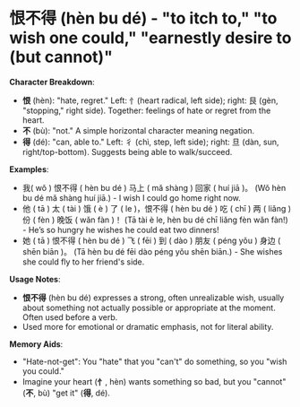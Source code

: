 # **恨不得 (hèn bu dé) - "to itch to," "to wish one could," "earnestly desire to (but cannot)"**

**Character Breakdown**:  
- **恨** (hèn): "hate, regret." Left: 忄(heart radical, left side); right: 艮 (gèn, "stopping," right side). Together: feelings of hate or regret from the heart.  
- **不** (bù): "not." A simple horizontal character meaning negation.  
- **得** (dé): "can, able to." Left: 彳 (chì, step, left side); right: 旦 (dàn, sun, right/top-bottom). Suggests being able to walk/succeed.

**Examples**:  
- 我( wǒ ) 恨不得 ( hèn bu dé ) 马上 ( mǎ shàng ) 回家 ( huí jiā )。 (Wǒ hèn bu dé mǎ shàng huí jiā.) - I wish I could go home right now.  
- 他 ( tā ) 太 ( tài ) 饿 ( è ) 了 ( le )，恨不得 ( hèn bu dé ) 吃 ( chī ) 两 ( liǎng ) 份 ( fèn ) 晚饭 ( wǎn fàn )！ (Tā tài è le, hèn bu dé chī liǎng fèn wǎn fàn!) - He’s so hungry he wishes he could eat two dinners!  
- 她 ( tā ) 恨不得 ( hèn bu dé ) 飞 ( fēi ) 到 ( dào ) 朋友 ( péng yǒu ) 身边 ( shēn biān )。 (Tā hèn bu dé fēi dào péng yǒu shēn biān.) - She wishes she could fly to her friend's side.

**Usage Notes**:  
- **恨不得** (hèn bu dé) expresses a strong, often unrealizable wish, usually about something not actually possible or appropriate at the moment. Often used before a verb.  
- Used more for emotional or dramatic emphasis, not for literal ability.

**Memory Aids**:  
- "Hate-not-get": You "hate" that you "can't" do something, so you "wish you could."  
- Imagine your heart (**忄**, hèn) wants something so bad, but you "cannot" (**不**, bù) "get it" (**得**, dé).